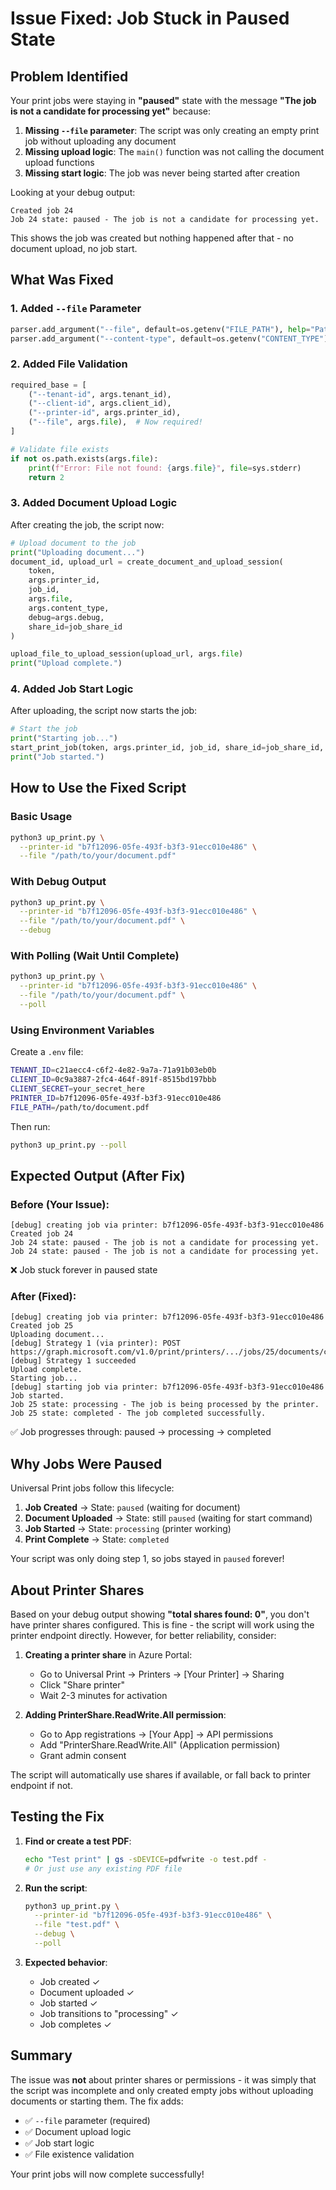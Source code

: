# Issue Fixed: Job Stuck in Paused State

## Problem Identified

Your print jobs were staying in **"paused"** state with the message **"The job is not a candidate for processing yet"** because:

1. **Missing `--file` parameter**: The script was only creating an empty print job without uploading any document
2. **Missing upload logic**: The `main()` function was not calling the document upload functions
3. **Missing start logic**: The job was never being started after creation

Looking at your debug output:
```
Created job 24
Job 24 state: paused - The job is not a candidate for processing yet.
```

This shows the job was created but nothing happened after that - no document upload, no job start.

## What Was Fixed

### 1. Added `--file` Parameter
```python
parser.add_argument("--file", default=os.getenv("FILE_PATH"), help="Path to the file to print")
parser.add_argument("--content-type", default=os.getenv("CONTENT_TYPE"), help="MIME type of the document")
```

### 2. Added File Validation
```python
required_base = [
    ("--tenant-id", args.tenant_id),
    ("--client-id", args.client_id),
    ("--printer-id", args.printer_id),
    ("--file", args.file),  # Now required!
]

# Validate file exists
if not os.path.exists(args.file):
    print(f"Error: File not found: {args.file}", file=sys.stderr)
    return 2
```

### 3. Added Document Upload Logic
After creating the job, the script now:
```python
# Upload document to the job
print("Uploading document...")
document_id, upload_url = create_document_and_upload_session(
    token,
    args.printer_id,
    job_id,
    args.file,
    args.content_type,
    debug=args.debug,
    share_id=job_share_id
)

upload_file_to_upload_session(upload_url, args.file)
print("Upload complete.")
```

### 4. Added Job Start Logic
After uploading, the script now starts the job:
```python
# Start the job
print("Starting job...")
start_print_job(token, args.printer_id, job_id, share_id=job_share_id, debug=args.debug)
print("Job started.")
```

## How to Use the Fixed Script

### Basic Usage
```bash
python3 up_print.py \
  --printer-id "b7f12096-05fe-493f-b3f3-91ecc010e486" \
  --file "/path/to/your/document.pdf"
```

### With Debug Output
```bash
python3 up_print.py \
  --printer-id "b7f12096-05fe-493f-b3f3-91ecc010e486" \
  --file "/path/to/your/document.pdf" \
  --debug
```

### With Polling (Wait Until Complete)
```bash
python3 up_print.py \
  --printer-id "b7f12096-05fe-493f-b3f3-91ecc010e486" \
  --file "/path/to/your/document.pdf" \
  --poll
```

### Using Environment Variables
Create a `.env` file:
```bash
TENANT_ID=c21aecc4-c6f2-4e82-9a7a-71a91b03eb0b
CLIENT_ID=0c9a3887-2fc4-464f-891f-8515bd197bbb
CLIENT_SECRET=your_secret_here
PRINTER_ID=b7f12096-05fe-493f-b3f3-91ecc010e486
FILE_PATH=/path/to/document.pdf
```

Then run:
```bash
python3 up_print.py --poll
```

## Expected Output (After Fix)

### Before (Your Issue):
```
[debug] creating job via printer: b7f12096-05fe-493f-b3f3-91ecc010e486
Created job 24
Job 24 state: paused - The job is not a candidate for processing yet.
Job 24 state: paused - The job is not a candidate for processing yet.
```
❌ Job stuck forever in paused state

### After (Fixed):
```
[debug] creating job via printer: b7f12096-05fe-493f-b3f3-91ecc010e486
Created job 25
Uploading document...
[debug] Strategy 1 (via printer): POST https://graph.microsoft.com/v1.0/print/printers/.../jobs/25/documents/createUploadSession
[debug] Strategy 1 succeeded
Upload complete.
Starting job...
[debug] starting job via printer: b7f12096-05fe-493f-b3f3-91ecc010e486
Job started.
Job 25 state: processing - The job is being processed by the printer.
Job 25 state: completed - The job completed successfully.
```
✅ Job progresses through: paused → processing → completed

## Why Jobs Were Paused

Universal Print jobs follow this lifecycle:

1. **Job Created** → State: `paused` (waiting for document)
2. **Document Uploaded** → State: still `paused` (waiting for start command)
3. **Job Started** → State: `processing` (printer working)
4. **Print Complete** → State: `completed`

Your script was only doing step 1, so jobs stayed in `paused` forever!

## About Printer Shares

Based on your debug output showing **"total shares found: 0"**, you don't have printer shares configured. This is fine - the script will work using the printer endpoint directly. However, for better reliability, consider:

1. **Creating a printer share** in Azure Portal:
   - Go to Universal Print → Printers → [Your Printer] → Sharing
   - Click "Share printer"
   - Wait 2-3 minutes for activation

2. **Adding PrinterShare.ReadWrite.All permission**:
   - Go to App registrations → [Your App] → API permissions
   - Add "PrinterShare.ReadWrite.All" (Application permission)
   - Grant admin consent

The script will automatically use shares if available, or fall back to printer endpoint if not.

## Testing the Fix

1. **Find or create a test PDF**:
   ```bash
   echo "Test print" | gs -sDEVICE=pdfwrite -o test.pdf -
   # Or just use any existing PDF file
   ```

2. **Run the script**:
   ```bash
   python3 up_print.py \
     --printer-id "b7f12096-05fe-493f-b3f3-91ecc010e486" \
     --file "test.pdf" \
     --debug \
     --poll
   ```

3. **Expected behavior**:
   - Job created ✓
   - Document uploaded ✓
   - Job started ✓
   - Job transitions to "processing" ✓
   - Job completes ✓

## Summary

The issue was **not** about printer shares or permissions - it was simply that the script was incomplete and only created empty jobs without uploading documents or starting them. The fix adds:

- ✅ `--file` parameter (required)
- ✅ Document upload logic
- ✅ Job start logic
- ✅ File existence validation

Your print jobs will now complete successfully!
